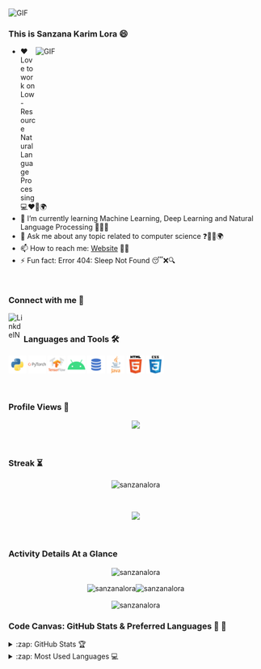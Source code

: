<img align="center" alt="GIF" src="https://user-images.githubusercontent.com/74038190/226190894-18e959ba-d458-4a94-ac44-790190f2a947.gif?raw=true" style="height: 130px; width: auto;" />

### This is Sanzana Karim Lora 😄

<!--
**sanzanalora/sanzanalora** is a ✨ _special_ ✨ repository because its `README.md` (this file) appears on your GitHub profile.

Here are some ideas to get you started:

- 🔭 I’m currently working on ...
- 🌱 I’m currently learning ...
- 👯 I’m looking to collaborate on ...
- 🤔 I’m looking for help with ...
- 💬 Ask me about ...
- 📫 How to reach me: ...
- 😄 Pronouns: ...
- ⚡ Fun fact: ...
-->
<img align="right" alt="GIF" src="https://github.com/sanzanalora/sanzanalora/blob/main/code.gif?raw=true" width="450" height="300" />

- ❤️ Love to work on Low-Resource Natural Language Processing 💻❤️🔡🌍
- 🌱 I’m currently learning Machine Learning, Deep Learning and Natural Language Processing 👨‍💻💡
- 💬 Ask me about any topic related to computer science ❓💬🔡🌍
- 📫 How to reach me: [Website](https://sanzanakarimlora.github.io/) 📩👋
- ⚡ Fun fact: Error 404: Sleep Not Found 😴❌🔍

<br/>

### Connect with me 🤝

<a target="_blank" href="https://www.linkedin.com/in/sanzana-lora/">
  <img align="left" alt="LinkdeIN" width="30px" src="https://github.com/TheDudeThatCode/TheDudeThatCode/blob/master/Assets/Linkedin.svg" />
</a>

<br/>

### Languages and Tools 🛠️
<code><img height="35" src="https://raw.githubusercontent.com/github/explore/80688e429a7d4ef2fca1e82350fe8e3517d3494d/topics/python/python.png"></code>
<code><img height="35" src="https://raw.githubusercontent.com/github/explore/80688e429a7d4ef2fca1e82350fe8e3517d3494d/topics/pytorch/pytorch.png"></code>
<code><img height="35" src="https://raw.githubusercontent.com/github/explore/80688e429a7d4ef2fca1e82350fe8e3517d3494d/topics/tensorflow/tensorflow.png"></code>
<code><img height="35" src="https://raw.githubusercontent.com/github/explore/80688e429a7d4ef2fca1e82350fe8e3517d3494d/topics/android/android.png"></code>
<code><img height="35" src="https://raw.githubusercontent.com/github/explore/80688e429a7d4ef2fca1e82350fe8e3517d3494d/topics/sql/sql.png"></code>
<code><img height="35" src="https://raw.githubusercontent.com/github/explore/80688e429a7d4ef2fca1e82350fe8e3517d3494d/topics/java/java.png"></code>
<code><img height="35" src="https://raw.githubusercontent.com/github/explore/80688e429a7d4ef2fca1e82350fe8e3517d3494d/topics/html/html.png"></code>
<code><img height="35" src="https://raw.githubusercontent.com/github/explore/80688e429a7d4ef2fca1e82350fe8e3517d3494d/topics/css/css.png"></code>

<br/>

### Profile Views :eyes:

<p align="center"><img src="https://komarev.com/ghpvc/?username=sanzanalora&label=Profile%20views&color=blueviolet&style=flat"> </p>

<br/>

### Streak ⏳

<p align = "center"><img align="center" src="https://github-readme-streak-stats.herokuapp.com/?user=sanzanalora&&theme=dark" alt="sanzanalora" /></p>

<br/>

<p align="center"><img src="https://img.shields.io/github/last-commit/sanzanalora/sanzanalora?label=Latest%20Activity&style=flat"> </p>


<br/>

### Activity Details At a Glance
<p align = "center"><img align="center" src="https://github-profile-summary-cards.vercel.app/api/cards/profile-details?username=sanzanalora&theme=monokai" alt="sanzanalora" /></p>
<p align = "center"><img align="center" src="https://github-profile-summary-cards.vercel.app/api/cards/repos-per-language?username=sanzanalora&theme=monokai" alt="sanzanalora" /><img align="center" src="https://github-profile-summary-cards.vercel.app/api/cards/most-commit-language?username=sanzanalora&theme=monokai" alt="sanzanalora" /></p>
<p align = "center"><!--<img align="center" src="https://github-profile-summary-cards.vercel.app/api/cards/stats?username=sanzanalora&theme=monokai" alt="sanzanalora" />--><img align="center" src="https://github-profile-summary-cards.vercel.app/api/cards/productive-time?username=sanzanalora&theme=monokai" alt="sanzanalora" /></p>

### Code Canvas: GitHub Stats & Preferred Languages 📅 🎨  
<details>
  <summary>:zap: GitHub Stats 🏆 </summary>

  <img align="left" alt="Lora's GitHub Stats" src="https://github-readme-stats.vercel.app/api?username=sanzanalora&show_icons=true&hide_border=true&theme=dark" />

</details>

<details>
  <summary>:zap: Most Used Languages 💻 </summary>

<img align="left" alt="Lora's GitHub Top Languages" src="https://github-readme-stats.vercel.app/api/top-langs/?username=sanzanalora&theme=dark" />

</details>





